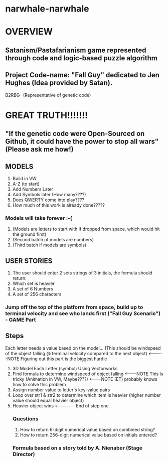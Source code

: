 # narwhale-narwhale
<h1>OVERVIEW</h1>
<h2>Satanism/Pastafarianism game represented through code and logic-based puzzle algorithm</h2>
<h2>Project Code-name: "Fall Guy" dedicated to Jen Hughes (Idea provided by Satan).</h2>

<p>B2RBG- (Representative of genetic code)</p>

<h1>GREAT TRUTH!!!!!!!</h1>
<h2>"If the genetic code were Open-Sourced on Github, it could have the power to stop all wars" (Please ask me how!)</h2>

<h2>MODELS</h2>
<ol>
    <li>Build in VW</li>
    <li>A-Z (to start)</li>
    <li>Add Numbers Later</li>
    <li>Add Symbols later (How many????)</li>
    <li>Does QWERTY come into play????</li>
    <li>How much of this work is already done?????</li>
</ol>

<h3>Models will take forever :-(</h3>
    <ol>
        <li>(Models are letters to start with if dropped from space, which would hit the ground first)</li>
        <li>(Second batch of models are numbers)</li>
        <li>(Third batch if models are symbols)</li>
    </ol>

<h2>USER STORIES</h2>
    <ol>
        <li>The user should enter 2 sets strings of 3 initials, the formula should return:</li>
        <li>Which set is heavier</li>
        <li>A set of 6 Numbers</li>
        <li>A set of 256 characters</li>
    </ol>

<h3>Jump off the top of the platform from space, build up to terminal velocity and see who lands first ("Fall Guy Scenario") - GAME Part</h3>


<h2>Steps</h2>
<p<>Each letter needs a value based on the model... (This should be windspeed of the object falling @ terminal velocity compared to the next object) <-----NOTE Figuring out this part is the biggest hurdle</p>
        <ol>
            <li>3D Model Each Letter (symbol) Using Vectorworks</li>
            <li>Find formula to determine windspeed of object falling <---NOTE This is tricky (Animation in VW, Maybe????) <---NOTE (ET) probably knows how to solve this problem</li>
            <li>Assign number value to letter's key-value pairs</li>
            <li>Loop over str1 & str2 to determine which item is heavier (higher number value should equal heavier object)</li>
            <li>Heavier object wins <------- End of step one</li>
        <h3>Questions</h3>
            <ol>
                <li>How to return 6-digit numerical value based on combined string?</li>
                <li>How to return 256-digit numerical value based on initials entered?</li>
            </ol>

<h3>Formula based on a story told by A. Nienaber (Stage Director)</h3>